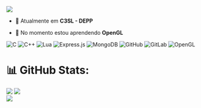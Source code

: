 <p><img align="center" src="https://readme-typing-svg.herokuapp.com?font=Fira+Code&pause=1000&color=F6F700&random=false&width=435&lines=Eduarda+Saibert+Coding+Space+:)"/></p>

- 🔭 Atualmente em **C3SL - DEPP**

- 🌱 No momento estou aprendendo **OpenGL**

![C](https://img.shields.io/badge/c-%2300599C.svg?style=flat&logo=c&logoColor=white) ![C++](https://img.shields.io/badge/c++-%2300599C.svg?style=flat&logo=c%2B%2B&logoColor=white) ![Lua](https://img.shields.io/badge/lua-%232C2D72.svg?style=flat&logo=lua&logoColor=white) ![Express.js](https://img.shields.io/badge/express.js-%23404d59.svg?style=flat&logo=express&logoColor=%2361DAFB) ![MongoDB](https://img.shields.io/badge/MongoDB-%234ea94b.svg?style=flat&logo=mongodb&logoColor=white) ![GitHub](https://img.shields.io/badge/github-%23121011.svg?style=flat&logo=github&logoColor=white) ![GitLab](https://img.shields.io/badge/gitlab-%23181717.svg?style=flat&logo=gitlab&logoColor=white) ![OpenGL](https://img.shields.io/badge/OpenGL-%23FFFFFF.svg?style=flat&logo=opengl)
# 📊 GitHub Stats:
![](https://github-readme-stats.vercel.app/api?username=edsaibert&theme=dark&hide_border=false&include_all_commits=true&count_private=true)
![](https://github-readme-stats.vercel.app/api/top-langs/?username=edsaibert&theme=dark&hide_border=false&include_all_commits=true&count_private=true&layout=compact)<br/>
![](https://github-readme-streak-stats.herokuapp.com/?user=edsaibert&theme=dark&hide_border=false)<br/>

<!-- Proudly created with GPRM ( https://gprm.itsvg.in ) -->
